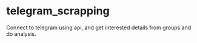# telegram_scrapping
Connect to telegram using api, and get interested details from groups and do analysis.
